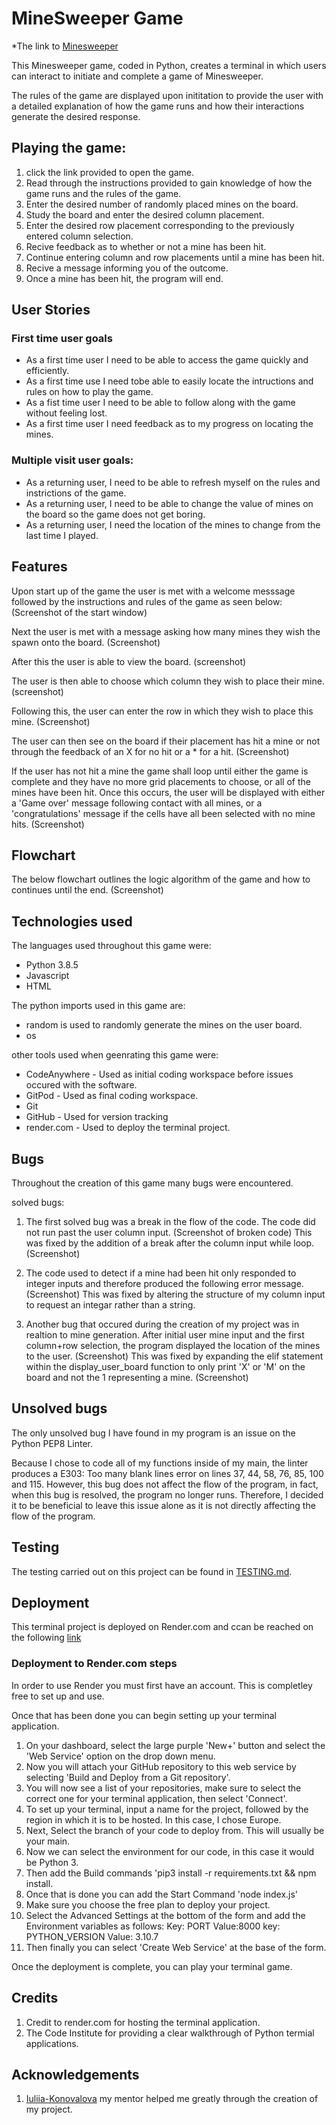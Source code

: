 # MineSweeper Game

*The link to [Minesweeper](https://minesweeper-4f4b.onrender.com/)

This Minesweeper game, coded in Python, creates a terminal in which users can interact to initiate and complete a game of Minesweeper. 

The rules of the game are displayed upon inititation to provide the user with a detailed explanation of how the game runs and how their interactions generate the desired response. 

## Playing the game: 
1. click the link provided to open the game. 
2. Read through the instructions provided to gain knowledge of how the game runs and the rules of the game.
3. Enter the desired number of randomly placed mines on the board.
4. Study the board and enter the desired column placement.
5. Enter the desired row placement corresponding to the previously entered column selection.
6. Recive feedback as to whether or not a mine has been hit.
7. Continue entering column and row placements until a mine has been hit.
8. Recive a message informing you of the outcome.
9. Once a mine has been hit, the program will end. 

## User Stories 

### First time user goals
- As a first time user I need to be able to access the game quickly and efficiently. 
- As a first time use I need tobe able to easily locate the intructions and rules on how to play the game. 
- As a fist time user I need to be able to follow along with the game without feeling lost. 
- As a first time user I need feedback as to my progress on locating the mines. 

### Multiple visit user goals: 
- As a returning user, I need to be able to refresh myself on the rules and instrictions of the game. 
- As a returning user, I need to be able to change the value of mines on the board so the game does not get boring.
- As a returning user, I need the location of the mines to change from the last time I played. 

## Features

Upon start up of the game the user is met with a welcome messsage followed by the instructions and rules of the game as seen below:
(Screenshot of the start window)

Next the user is met with a message asking how many mines they wish the spawn onto the board.
(Screenshot)

After this the user is able to view the board.
(screenshot)

The user is then able to choose which column they wish to place their mine.
(screenshot)

Following this, the user can enter the row in which they wish to place this mine. 
(Screenshot)

The user can then see on the board if their placement has hit a mine or not through the feedback of an X for no hit or a * for a hit.
(Screenshot)

If the user has not hit a mine the game shall loop until either the game is complete and they have no more grid placements to choose, or all of the mines have been hit. 
Once this occurs, the user will be displayed with either a 'Game over' message following contact with all mines, or a 'congratulations' message if the cells have all been selected with no mine hits. 
(Screenshot)

## Flowchart

The below flowchart outlines the logic algorithm of the game and how to continues until the end.
(Screenshot)

## Technologies used

The languages used throughout this game were: 
- Python 3.8.5
- Javascript
- HTML

The python imports used in this game are:
- random is used to randomly generate the mines on the user board.
- os 

other tools used when geenrating this game were: 
- CodeAnywhere - Used as initial coding workspace before issues occured with the software. 
- GitPod - Used as final coding workspace.
- Git
- GitHub - Used for version tracking
- render.com - Used to deploy the terminal project.

## Bugs

Throughout the creation of this game many bugs were encountered. 

solved bugs: 
1. The first solved bug was a break in the flow of the code. The code did not run past the user column input. 
(Screenshot of broken code)
This was fixed by the addition of a break after the column input while loop.
(Screenshot)

2. The code used to detect if a mine had been hit only responded to integer inputs and therefore produced the following error message. 
(Screenshot)
This was fixed by altering the structure of my column input to request an integar rather than a string. 

3. Another bug that occured during the creation of my project was in realtion to mine generation. After initial user mine input and the first column+row selection, the program displayed the location of the mines to the user. 
(Screenshot)
This was fixed by expanding the elif statement within the display_user_board function to only print 'X' or 'M' on the board and not the 1 representing a mine.
(Screenshot)

## Unsolved bugs

The only unsolved bug I have found in my program is an issue on the Python PEP8 Linter. 

Because I chose to code all of my functions inside of my main, the linter produces a E303: Too many blank lines error on lines 37, 44, 58, 76, 85, 100 and 115.
However, this bug does not affect the flow of the program, in fact, when this bug is resolved, the program no longer runs. 
Therefore, I decided it to be beneficial to leave this issue alone as it is not directly affecting the flow of the program.

## Testing

The testing carried out on this project can be found in [TESTING.md](TESTING.md).

## Deployment

This terminal project is deployed on Render.com and ccan be reached on the following [link](https://minesweeper-4f4b.onrender.com/)

### Deployment to Render.com steps

In order to use Render you must first have an account. This is completley free to set up and use. 

Once that has been done you can begin setting up your terminal application. 

1. On your dashboard, select the large purple 'New+' button and select the 'Web Service' option on the drop down menu.
2. Now you will attach your GitHub repository to this web service by selecting 'Build and Deploy from a Git repository'.
3. You will now see a list of your repositories, make sure to select the correct one for your terminal application, then select 'Connect'.
4. To set up your terminal, input a name for the project, followed by the region in which it is to be hosted. In this case, I chose Europe.
5. Next, Select the branch of your code to deploy from. This will usually be your main. 
6. Now we can select the environment for our code, in this case it would be Python 3.
7. Then add the Build commands 'pip3 install -r requirements.txt && npm install.
8. Once that is done you can add the Start Command 'node index.js'
9. Make sure you choose the free plan to deploy your project.
10. Select the Advanced Settings at the bottom of the form and add the Environment variables as follows:
    Key: PORT               Value:8000
    key: PYTHON_VERSION     Value: 3.10.7
11. Then finally you can  select 'Create Web Service' at the base of the form. 

Once the deployment is complete, you can play your terminal game. 

## Credits

1. Credit to render.com for hosting the terminal application.
2. The Code Institute for providing a clear walkthrough of Python termial applications.

## Acknowledgements

1. [Iuliia-Konovalova](https://github.com/IuliiaKonovalova) my mentor helped me greatly through the creation of my project. 